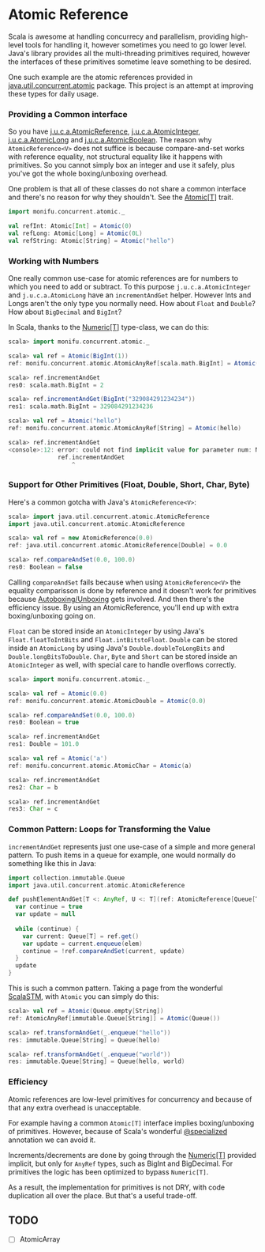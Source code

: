 # Atomic Reference

Scala is awesome at handling concurrecy and parallelism, providing
high-level tools for handling it, however sometimes you need to go
lower level. Java's library provides all the multi-threading
primitives required, however the interfaces of these primitives
sometime leave something to be desired.

One such example are the atomic references provided in
[java.util.concurrent.atomic](http://docs.oracle.com/javase/6/docs/api/java/util/concurrent/atomic/package-summary.html)
package. This project is an attempt at improving these types for daily
usage.

### Providing a Common interface

So you have
[j.u.c.a.AtomicReference<V>](http://docs.oracle.com/javase/6/docs/api/java/util/concurrent/atomic/AtomicReference.html),
[j.u.c.a.AtomicInteger](http://docs.oracle.com/javase/6/docs/api/java/util/concurrent/atomic/AtomicInteger.html),
[j.u.c.a.AtomicLong](http://docs.oracle.com/javase/6/docs/api/java/util/concurrent/atomic/AtomicLong.html)
and
[j.u.c.a.AtomicBoolean](http://docs.oracle.com/javase/6/docs/api/java/util/concurrent/atomic/AtomicLong.html). 
The reason why `AtomicReference<V>` does not suffice is because
compare-and-set works with reference equality, not structural equality
like it happens with primitives. So you cannot simply box an integer
and use it safely, plus you've got the whole boxing/unboxing overhead.

One problem is that all of these classes do not share a common
interface and there's no reason for why they shouldn't. See the
[Atomic[T]](https://github.com/alexandru/scala-atomic/blob/master/src/main/scala/scala/concurrent/atomic/Atomic.scala)
trait.

```scala
import monifu.concurrent.atomic._

val refInt: Atomic[Int] = Atomic(0)
val refLong: Atomic[Long] = Atomic(0L)
val refString: Atomic[String] = Atomic("hello")
```

### Working with Numbers

One really common use-case for atomic references are for numbers to
which you need to add or subtract. To this purpose
`j.u.c.a.AtomicInteger` and `j.u.c.a.AtomicLong` have an
`incrementAndGet` helper. However Ints and Longs aren't the only type
you normally need. How about `Float` and `Double`? How about
`BigDecimal` and `BigInt`?

In Scala, thanks to the
[Numeric[T]](http://www.scala-lang.org/api/current/index.html#scala.math.Numeric)
type-class, we can do this:

```scala 
scala> import monifu.concurrent.atomic._

scala> val ref = Atomic(BigInt(1))
ref: monifu.concurrent.atomic.AtomicAnyRef[scala.math.BigInt] = Atomic(1)

scala> ref.incrementAndGet
res0: scala.math.BigInt = 2

scala> ref.incrementAndGet(BigInt("329084291234234"))
res1: scala.math.BigInt = 329084291234236

scala> val ref = Atomic("hello")
ref: monifu.concurrent.atomic.AtomicAnyRef[String] = Atomic(hello)

scala> ref.incrementAndGet
<console>:12: error: could not find implicit value for parameter num: Numeric[String]
              ref.incrementAndGet
                  ^
```

### Support for Other Primitives (Float, Double, Short, Char, Byte)

Here's a common gotcha with Java's `AtomicReference<V>`:

```scala
scala> import java.util.concurrent.atomic.AtomicReference
import java.util.concurrent.atomic.AtomicReference

scala> val ref = new AtomicReference(0.0)
ref: java.util.concurrent.atomic.AtomicReference[Double] = 0.0

scala> ref.compareAndSet(0.0, 100.0)
res0: Boolean = false
```

Calling `compareAndSet` fails because when using `AtomicReference<V>`
the equality comparisson is done by reference and it doesn't work for
primitives because
[Autoboxing/Unboxing](http://docs.oracle.com/javase/tutorial/java/data/autoboxing.html)
gets involved. And then there's the efficiency issue. By using an
AtomicReference, you'll end up with extra boxing/unboxing going on.

`Float` can be stored inside an `AtomicInteger` by using Java's
`Float.floatToIntBits` and `Float.intBitstoFloat`. `Double` can be
stored inside an `AtomicLong` by using Java's
`Double.doubleToLongBits` and `Double.longBitsToDouble`. `Char`,
`Byte` and `Short` can be stored inside an `AtomicInteger` as well,
with special care to handle overflows correctly.

```scala
scala> import monifu.concurrent.atomic._

scala> val ref = Atomic(0.0)
ref: monifu.concurrent.atomic.AtomicDouble = Atomic(0.0)

scala> ref.compareAndSet(0.0, 100.0)
res0: Boolean = true

scala> ref.incrementAndGet
res1: Double = 101.0

scala> val ref = Atomic('a')
ref: monifu.concurrent.atomic.AtomicChar = Atomic(a)

scala> ref.incrementAndGet
res2: Char = b

scala> ref.incrementAndGet
res3: Char = c
```

### Common Pattern: Loops for Transforming the Value

`incrementAndGet` represents just one use-case of a simple and more
general pattern. To push items in a queue for example, one would
normally do something like this in Java:

```scala
import collection.immutable.Queue
import java.util.concurrent.atomic.AtomicReference

def pushElementAndGet[T <: AnyRef, U <: T](ref: AtomicReference[Queue[T]], elem: U): Queue[T] = {
  var continue = true
  var update = null
  
  while (continue) {
    var current: Queue[T] = ref.get()
    var update = current.enqueue(elem)
    continue = !ref.compareAndSet(current, update)
  }
  update  
}
```

This is such a common pattern. Taking a page from the wonderful
[ScalaSTM](http://nbronson.github.io/scala-stm/), with `Atomic` you
can simply do this:

```scala
scala> val ref = Atomic(Queue.empty[String])
ref: AtomicAnyRef[immutable.Queue[String]] = Atomic(Queue())

scala> ref.transformAndGet(_.enqueue("hello"))
res: immutable.Queue[String] = Queue(hello)

scala> ref.transformAndGet(_.enqueue("world"))
res: immutable.Queue[String] = Queue(hello, world)
```

### Efficiency

Atomic references are low-level primitives for concurrency and because
of that any extra overhead is unacceptable. 

For example having a common `Atomic[T]` interface implies
boxing/unboxing of primitives. However, because of Scala's wonderful
[@specialized](http://www.scala-lang.org/api/current/index.html#scala.specialized)
annotation we can avoid it.

Increments/decrements are done by going through the
[Numeric[T]](http://www.scala-lang.org/api/current/index.html#scala.math.Numeric)
provided implicit, but only for `AnyRef` types, such as BigInt and
BigDecimal. For primitives the logic has been optimized to bypass
`Numeric[T]`.

As a result, the implementation for primitives is not DRY, with code
duplication all over the place. But that's a useful trade-off.

## TODO

- [ ] AtomicArray
